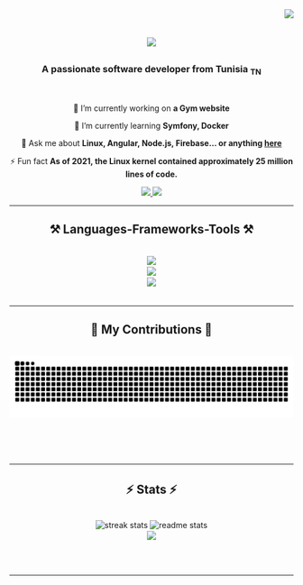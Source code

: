 <img align="right" src="https://visitor-badge.laobi.icu/badge?page_id=Zied310.Zied310" />

<h1 align="center">
    <img src="https://readme-typing-svg.herokuapp.com/?font=Righteous&size=35&center=true&vCenter=true&width=500&height=70&duration=4000&lines=Hi+There!+👋;+I'm+Zied+Zhiri!;" />
</h1>

<h3 align="center">A passionate software developer from Tunisia <sub>TN</sub></h3>

<br/>

<div align="center">
 
 🔭 I’m currently working on **a Gym website**
 
 🌱 I’m currently learning **Symfony, Docker**

 💬 Ask me about **Linux, Angular, Node.js, Firebase... or anything [here](https://github.com/Zied310/Zied310/issues)**

 ⚡ Fun fact **As of 2021, the Linux kernel contained approximately 25 million lines of code.**
 
 </div>

<div align="center"> 
  <a href="mailto:ziedzhiri@yahoo.fr">
    <img src="https://img.shields.io/static/v1?style=for-the-badge&message=Yahoo%21&color=6001D2&logo=Yahoo%21&logoColor=FFFFFF&label="/>
  </a>
  <a href="https://www.linkedin.com/in/zied-zhiri-2a2545201" target="_blank">
    <img src="https://img.shields.io/badge/LinkedIn-0077B5?style=for-the-badge&logo=linkedin&logoColor=white" target="_blank" />
  </a>
<!--   <a href="https://salesp07.github.io" target="_blank">
     <img src="https://img.shields.io/badge/Portfolio-FF5722?style=for-the-badge&logo=todoist&logoColor=white" target="_blank" /> 
  </a>
</div> -->

<hr/>

<h2 align="center">⚒️ Languages-Frameworks-Tools ⚒️</h2>
<br/>
<div align="center">
    <img src="https://skillicons.dev/icons?i=linux,unity,github,docker" /><br>
    <img src="https://skillicons.dev/icons?i=angular,bootstrap,html,css,vscode,git" /><br>
    <img src="https://skillicons.dev/icons?i=nodejs,javascript,typescript,express,firebase,postgres,cs,java,python" /><br>
</div>

<br/>
<hr/>

<div align="center">
  <h2>🐍 My Contributions 🐍</h2>
  <br>
  <img alt="snake eating my contributions" src="https://raw.githubusercontent.com/Zied310/Zied310/output/github-contribution-grid-snake.svg" />
  
  <br/><br/><br/>
</div>

<hr/>

<h2 align="center">⚡ Stats ⚡</h2>
<br>
<div align=center>
  <img width=390 src="https://streak-stats.demolab.com/?user=Zied310&count_private=true&theme=highcontrast&border_radius=10" alt="streak stats"/>
  <img width=390 src="https://github-readme-stats-zied310s-projects.vercel.app/api?username=zied310&show_icons=true&theme=highcontrast&rank_icon=github&border_radius=10" alt="readme stats" />
  <br/>
  <img width=325 align="center" src="https://github-readme-stats-zied310s-projects.vercel.app/api/top-langs/?username=zied310&hide=HTML&langs_count=8&layout=compact&theme=highcontrast&border_radius=10&size_weight=0.5&count_weight=0.5&exclude_repo=github-readme-stats"/>
</div>

<br/><br/>
<hr/>
 
